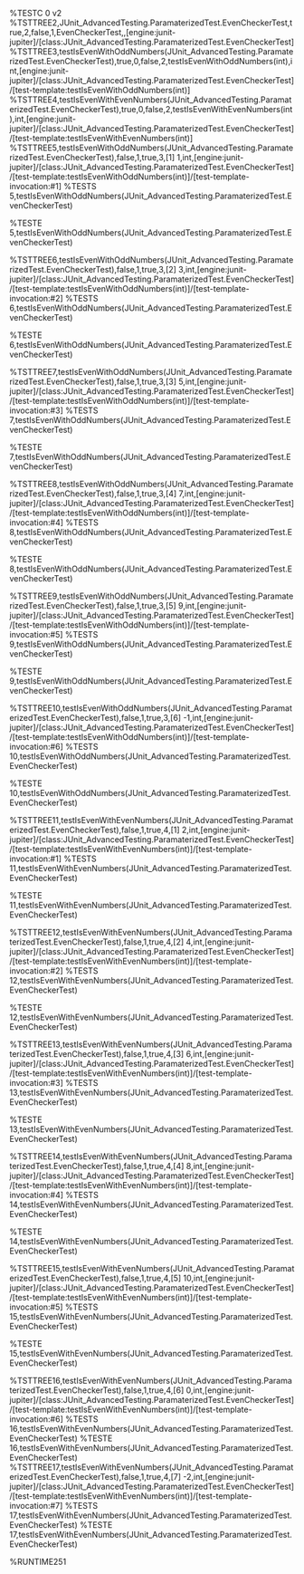 %TESTC  0 v2
%TSTTREE2,JUnit_AdvancedTesting.ParamaterizedTest.EvenCheckerTest,true,2,false,1,EvenCheckerTest,,[engine:junit-jupiter]/[class:JUnit_AdvancedTesting.ParamaterizedTest.EvenCheckerTest]
%TSTTREE3,testIsEvenWithOddNumbers(JUnit_AdvancedTesting.ParamaterizedTest.EvenCheckerTest),true,0,false,2,testIsEvenWithOddNumbers(int),int,[engine:junit-jupiter]/[class:JUnit_AdvancedTesting.ParamaterizedTest.EvenCheckerTest]/[test-template:testIsEvenWithOddNumbers(int)]
%TSTTREE4,testIsEvenWithEvenNumbers(JUnit_AdvancedTesting.ParamaterizedTest.EvenCheckerTest),true,0,false,2,testIsEvenWithEvenNumbers(int),int,[engine:junit-jupiter]/[class:JUnit_AdvancedTesting.ParamaterizedTest.EvenCheckerTest]/[test-template:testIsEvenWithEvenNumbers(int)]
%TSTTREE5,testIsEvenWithOddNumbers(JUnit_AdvancedTesting.ParamaterizedTest.EvenCheckerTest),false,1,true,3,[1] 1,int,[engine:junit-jupiter]/[class:JUnit_AdvancedTesting.ParamaterizedTest.EvenCheckerTest]/[test-template:testIsEvenWithOddNumbers(int)]/[test-template-invocation:#1]
%TESTS  5,testIsEvenWithOddNumbers(JUnit_AdvancedTesting.ParamaterizedTest.EvenCheckerTest)

%TESTE  5,testIsEvenWithOddNumbers(JUnit_AdvancedTesting.ParamaterizedTest.EvenCheckerTest)

%TSTTREE6,testIsEvenWithOddNumbers(JUnit_AdvancedTesting.ParamaterizedTest.EvenCheckerTest),false,1,true,3,[2] 3,int,[engine:junit-jupiter]/[class:JUnit_AdvancedTesting.ParamaterizedTest.EvenCheckerTest]/[test-template:testIsEvenWithOddNumbers(int)]/[test-template-invocation:#2]
%TESTS  6,testIsEvenWithOddNumbers(JUnit_AdvancedTesting.ParamaterizedTest.EvenCheckerTest)

%TESTE  6,testIsEvenWithOddNumbers(JUnit_AdvancedTesting.ParamaterizedTest.EvenCheckerTest)

%TSTTREE7,testIsEvenWithOddNumbers(JUnit_AdvancedTesting.ParamaterizedTest.EvenCheckerTest),false,1,true,3,[3] 5,int,[engine:junit-jupiter]/[class:JUnit_AdvancedTesting.ParamaterizedTest.EvenCheckerTest]/[test-template:testIsEvenWithOddNumbers(int)]/[test-template-invocation:#3]
%TESTS  7,testIsEvenWithOddNumbers(JUnit_AdvancedTesting.ParamaterizedTest.EvenCheckerTest)

%TESTE  7,testIsEvenWithOddNumbers(JUnit_AdvancedTesting.ParamaterizedTest.EvenCheckerTest)

%TSTTREE8,testIsEvenWithOddNumbers(JUnit_AdvancedTesting.ParamaterizedTest.EvenCheckerTest),false,1,true,3,[4] 7,int,[engine:junit-jupiter]/[class:JUnit_AdvancedTesting.ParamaterizedTest.EvenCheckerTest]/[test-template:testIsEvenWithOddNumbers(int)]/[test-template-invocation:#4]
%TESTS  8,testIsEvenWithOddNumbers(JUnit_AdvancedTesting.ParamaterizedTest.EvenCheckerTest)

%TESTE  8,testIsEvenWithOddNumbers(JUnit_AdvancedTesting.ParamaterizedTest.EvenCheckerTest)

%TSTTREE9,testIsEvenWithOddNumbers(JUnit_AdvancedTesting.ParamaterizedTest.EvenCheckerTest),false,1,true,3,[5] 9,int,[engine:junit-jupiter]/[class:JUnit_AdvancedTesting.ParamaterizedTest.EvenCheckerTest]/[test-template:testIsEvenWithOddNumbers(int)]/[test-template-invocation:#5]
%TESTS  9,testIsEvenWithOddNumbers(JUnit_AdvancedTesting.ParamaterizedTest.EvenCheckerTest)

%TESTE  9,testIsEvenWithOddNumbers(JUnit_AdvancedTesting.ParamaterizedTest.EvenCheckerTest)

%TSTTREE10,testIsEvenWithOddNumbers(JUnit_AdvancedTesting.ParamaterizedTest.EvenCheckerTest),false,1,true,3,[6] -1,int,[engine:junit-jupiter]/[class:JUnit_AdvancedTesting.ParamaterizedTest.EvenCheckerTest]/[test-template:testIsEvenWithOddNumbers(int)]/[test-template-invocation:#6]
%TESTS  10,testIsEvenWithOddNumbers(JUnit_AdvancedTesting.ParamaterizedTest.EvenCheckerTest)

%TESTE  10,testIsEvenWithOddNumbers(JUnit_AdvancedTesting.ParamaterizedTest.EvenCheckerTest)

%TSTTREE11,testIsEvenWithEvenNumbers(JUnit_AdvancedTesting.ParamaterizedTest.EvenCheckerTest),false,1,true,4,[1] 2,int,[engine:junit-jupiter]/[class:JUnit_AdvancedTesting.ParamaterizedTest.EvenCheckerTest]/[test-template:testIsEvenWithEvenNumbers(int)]/[test-template-invocation:#1]
%TESTS  11,testIsEvenWithEvenNumbers(JUnit_AdvancedTesting.ParamaterizedTest.EvenCheckerTest)

%TESTE  11,testIsEvenWithEvenNumbers(JUnit_AdvancedTesting.ParamaterizedTest.EvenCheckerTest)

%TSTTREE12,testIsEvenWithEvenNumbers(JUnit_AdvancedTesting.ParamaterizedTest.EvenCheckerTest),false,1,true,4,[2] 4,int,[engine:junit-jupiter]/[class:JUnit_AdvancedTesting.ParamaterizedTest.EvenCheckerTest]/[test-template:testIsEvenWithEvenNumbers(int)]/[test-template-invocation:#2]
%TESTS  12,testIsEvenWithEvenNumbers(JUnit_AdvancedTesting.ParamaterizedTest.EvenCheckerTest)

%TESTE  12,testIsEvenWithEvenNumbers(JUnit_AdvancedTesting.ParamaterizedTest.EvenCheckerTest)

%TSTTREE13,testIsEvenWithEvenNumbers(JUnit_AdvancedTesting.ParamaterizedTest.EvenCheckerTest),false,1,true,4,[3] 6,int,[engine:junit-jupiter]/[class:JUnit_AdvancedTesting.ParamaterizedTest.EvenCheckerTest]/[test-template:testIsEvenWithEvenNumbers(int)]/[test-template-invocation:#3]
%TESTS  13,testIsEvenWithEvenNumbers(JUnit_AdvancedTesting.ParamaterizedTest.EvenCheckerTest)

%TESTE  13,testIsEvenWithEvenNumbers(JUnit_AdvancedTesting.ParamaterizedTest.EvenCheckerTest)

%TSTTREE14,testIsEvenWithEvenNumbers(JUnit_AdvancedTesting.ParamaterizedTest.EvenCheckerTest),false,1,true,4,[4] 8,int,[engine:junit-jupiter]/[class:JUnit_AdvancedTesting.ParamaterizedTest.EvenCheckerTest]/[test-template:testIsEvenWithEvenNumbers(int)]/[test-template-invocation:#4]
%TESTS  14,testIsEvenWithEvenNumbers(JUnit_AdvancedTesting.ParamaterizedTest.EvenCheckerTest)

%TESTE  14,testIsEvenWithEvenNumbers(JUnit_AdvancedTesting.ParamaterizedTest.EvenCheckerTest)

%TSTTREE15,testIsEvenWithEvenNumbers(JUnit_AdvancedTesting.ParamaterizedTest.EvenCheckerTest),false,1,true,4,[5] 10,int,[engine:junit-jupiter]/[class:JUnit_AdvancedTesting.ParamaterizedTest.EvenCheckerTest]/[test-template:testIsEvenWithEvenNumbers(int)]/[test-template-invocation:#5]
%TESTS  15,testIsEvenWithEvenNumbers(JUnit_AdvancedTesting.ParamaterizedTest.EvenCheckerTest)

%TESTE  15,testIsEvenWithEvenNumbers(JUnit_AdvancedTesting.ParamaterizedTest.EvenCheckerTest)

%TSTTREE16,testIsEvenWithEvenNumbers(JUnit_AdvancedTesting.ParamaterizedTest.EvenCheckerTest),false,1,true,4,[6] 0,int,[engine:junit-jupiter]/[class:JUnit_AdvancedTesting.ParamaterizedTest.EvenCheckerTest]/[test-template:testIsEvenWithEvenNumbers(int)]/[test-template-invocation:#6]
%TESTS  16,testIsEvenWithEvenNumbers(JUnit_AdvancedTesting.ParamaterizedTest.EvenCheckerTest)
%TESTE  16,testIsEvenWithEvenNumbers(JUnit_AdvancedTesting.ParamaterizedTest.EvenCheckerTest)
%TSTTREE17,testIsEvenWithEvenNumbers(JUnit_AdvancedTesting.ParamaterizedTest.EvenCheckerTest),false,1,true,4,[7] -2,int,[engine:junit-jupiter]/[class:JUnit_AdvancedTesting.ParamaterizedTest.EvenCheckerTest]/[test-template:testIsEvenWithEvenNumbers(int)]/[test-template-invocation:#7]
%TESTS  17,testIsEvenWithEvenNumbers(JUnit_AdvancedTesting.ParamaterizedTest.EvenCheckerTest)
%TESTE  17,testIsEvenWithEvenNumbers(JUnit_AdvancedTesting.ParamaterizedTest.EvenCheckerTest)

%RUNTIME251

